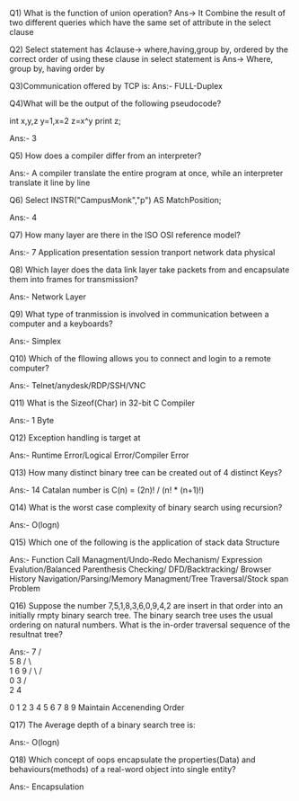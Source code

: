 Q1) What is the function of union operation?
Ans-> It Combine the result of two different queries which have the same set of attribute in the select clause

Q2) Select statement has 4clause-> where,having,group by, ordered by the correct order of using these clause in select statement is
Ans-> Where, group by, having order by

Q3)Communication offered by TCP is:
Ans:- FULL-Duplex

Q4)What will be the output of the following pseudocode?

int x,y,z
y=1,x=2
z=x^y
print z;

Ans:- 3

Q5) How does a compiler differ from an interpreter?

Ans:- A compiler translate the entire program at once, while an interpreter translate it line by line

Q6) Select INSTR("CampusMonk","p") AS MatchPosition;

Ans:- 4

Q7) How many layer are there in the ISO OSI reference model?

Ans:- 7 Application presentation session tranport network data physical

Q8) Which layer does the data link layer take packets from and encapsulate them into frames for transmission?

Ans:- Network Layer

Q9) What type of tranmission is involved in communication between a computer and a keyboards?

Ans:- Simplex

Q10) Which of the fllowing allows you to connect and login to a remote computer?

Ans:- Telnet/anydesk/RDP/SSH/VNC

Q11) What is the Sizeof(Char) in 32-bit C Compiler

Ans:- 1 Byte

Q12) Exception handling is target at

Ans:- Runtime Error/Logical Error/Compiler Error

Q13) How many distinct binary tree can be created out of 4 distinct Keys?

Ans:- 14 
Catalan number is C(n) = (2n)! / (n! * (n+1)!)

Q14) What is the worst case complexity of binary search using recursion?

Ans:- O(logn)

Q15) Which one of the following is the application of stack data Structure

Ans:- Function Call Managment/Undo-Redo Mechanism/ Expression Evalution/Balanced Parenthesis Checking/ DFD/Backtracking/ Browser History Navigation/Parsing/Memory Managment/Tree Traversal/Stock span Problem

Q16) Suppose the number 7,5,1,8,3,6,0,9,4,2 are insert in that order into an initially rmpty binary search tree. The binary search tree uses the usual ordering on natural numbers. What is the in-order traversal sequence of the resultnat tree?

Ans:- 
            7
         /     \
        5       8
      /   \      \
     1      6     9
    / \   /   \
   0   3
      / \
     2    4

0 1 2 3 4 5 6 7 8 9 Maintain Accenending Order

Q17) The Average depth of a binary search tree is:

Ans:- O(logn)

Q18) Which concept of oops encapsulate the properties(Data) and behaviours(methods) of a real-word object into single entity?

Ans:- Encapsulation

